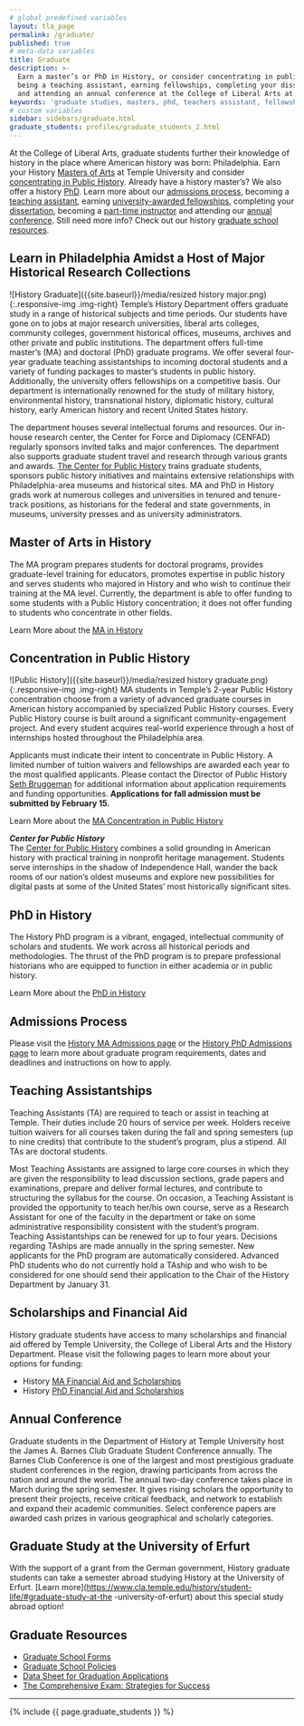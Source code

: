 ```yaml
---
# global predefined variables
layout: tla_page
permalink: /graduate/
published: true
# meta-data variables
title: Graduate
description: >-
  Earn a master’s or PhD in History, or consider concentrating in public history. Learn more about admissions,
  being a teaching assistant, earning fellowships, completing your dissertation, being a part-time instructor,
  and attending an annual conference at the College of Liberal Arts at Temple University.
keywords: 'graduate studies, masters, phd, teachers assistant, fellowships, grants, resources'
# custom variables
sidebar: sidebars/graduate.html
graduate_students: profiles/graduate_students_2.html
---
```

At the College of Liberal Arts, graduate students further their knowledge of history in the place where American history was born: Philadelphia. Earn your History [Masters of Arts](#master-of-arts-in-history) at Temple University and consider [concentrating in Public History](#concentration-in-public-history). Already have a history master’s? We also offer a history [PhD](#phd-in-history). Learn more about our [admissions process](#admissions-process), becoming a [teaching assistant](#teaching-assistantships), earning [university-awarded fellowships](#university-awarded-fellowships), completing your [dissertation](#dissertation-completion-grant), becoming a [part-time instructor](#appointment-as-part-time-instructor) and attending our [annual conference](#annual-conference). Still need more info? Check out our history [graduate school resources](#graduate-resources).

## Learn in Philadelphia Amidst a Host of Major Historical Research Collections
![History Graduate]({{site.baseurl}}/media/resized history major.png){:.responsive-img .img-right}
Temple’s History Department offers graduate study in a range of historical subjects and time periods. Our students have gone on to jobs at major research universities, liberal arts colleges, community colleges, government historical offices, museums, archives and other private and public institutions. The department offers full-time master’s (MA) and doctoral (PhD) graduate programs. We offer several four-year graduate teaching assistantships to incoming doctoral students and a variety of funding packages to master’s students in public history. Additionally, the university offers fellowships on a competitive basis. Our department is internationally renowned for the study of military history, environmental history, transnational history, diplomatic history, cultural history, early American history and recent United States history.

The department houses several intellectual forums and resources. Our in-house research center, the Center for Force and Diplomacy (CENFAD) regularly sponsors invited talks and major conferences. The department also supports graduate student travel and research through various grants and awards. [The Center for Public History](http://sites.temple.edu/centerforpublichistory/) trains graduate students, sponsors public history initiatives and maintains extensive relationships with Philadelphia-area museums and historical sites. MA and PhD in History grads work at numerous colleges and universities in tenured and tenure-track positions, as historians for the federal and state governments, in museums, university presses and as university administrators.

## Master of Arts in History
The MA program prepares students for doctoral programs, provides graduate-level training for educators, promotes expertise in public history and serves students who majored in History and who wish to continue their training at the MA level. Currently, the department is able to offer funding to some students with a Public History concentration; it does not offer funding to students who concentrate in other fields.

Learn More about the [MA in History](https://www.temple.edu/academics/degree-programs/history-ma-la-hist-ma)

## Concentration in Public History
![Public History]({{site.baseurl}}/media/resized history graduate.png){:.responsive-img .img-right}
MA students in Temple’s 2-year Public History concentration choose from a variety of advanced graduate courses in American history accompanied by specialized Public History courses. Every Public History course is built around a significant community-engagement project. And every student acquires real-world experience through a host of internships hosted throughout the Philadelphia area.

Applicants must indicate their intent to concentrate in Public History. A limited number of tuition waivers and fellowships are awarded each year to the most qualified applicants. Please contact the Director of Public History [Seth Bruggeman](mailto:scbrug@temple.edu) for additional information about application requirements and funding opportunities. **Applications for fall admission must be submitted by February 15.**

Learn More about the [MA Concentration in Public History](https://sites.temple.edu/centerforpublichistory/graduate-program/)

**_Center for Public History_**<br>
The [Center for Public History](http://sites.temple.edu/centerforpublichistory/) combines a solid grounding in American history with practical training in nonprofit heritage management. Students serve internships in the shadow of Independence Hall, wander the back rooms of our nation’s oldest museums and explore new possibilities for digital pasts at some of the United States’ most historically significant sites.

## PhD in History
The History PhD program is a vibrant, engaged, intellectual community of scholars and students. We work across all historical periods and methodologies. The thrust of the PhD program is to prepare professional historians who are equipped to function in either academia or in public history.

Learn More about the [PhD in History](https://www.temple.edu/academics/degree-programs/history-phd-la-hist-phd)

## Admissions Process
Please visit the [History MA Admissions page](https://www.temple.edu/academics/degree-programs/history-ma-la-hist-ma/cla-history-ma-admissions) or the [History PhD Admissions page](https://www.temple.edu/academics/degree-programs/history-phd-la-hist-phd/cla-history-phd-admissions) to learn more about graduate program requirements, dates and deadlines and instructions on how to apply.

## Teaching Assistantships
Teaching Assistants (TA) are required to teach or assist in teaching at Temple. Their duties include 20 hours of service per week. Holders receive tuition waivers for all courses taken during the fall and spring semesters (up to nine credits) that contribute to the student’s program, plus a stipend. All TAs are doctoral students.

Most Teaching Assistants are assigned to large core courses in which they are given the responsibility to lead discussion sections, grade papers and examinations, prepare and deliver formal lectures, and contribute to structuring the syllabus for the course. On occasion, a Teaching Assistant is provided the opportunity to teach her/his own course, serve as a Research Assistant for one of the faculty in the department or take on some administrative responsibility consistent with the student’s program. Teaching Assistantships can be renewed for up to four years. Decisions regarding TAships are made annually in the spring semester. New applicants for the PhD program are automatically considered. Advanced PhD students who do not currently hold a TAship and who wish to be considered for one should send their application to the Chair of the History Department by January 31.

## Scholarships and Financial Aid
History graduate students have access to many scholarships and financial aid offered by Temple University, the College of Liberal Arts and the History Department. Please visit the following pages to learn more about your options for funding:

- History [MA Financial Aid and Scholarships](https://www.temple.edu/academics/degree-programs/history-ma-la-hist-ma/cla-history-ma-scholarships)
- History [PhD Financial Aid and Scholarships](https://www.temple.edu/academics/degree-programs/history-phd-la-hist-phd/cla-history-phd-scholarships)

## Annual Conference
Graduate students in the Department of History at Temple University host the James A. Barnes Club Graduate Student Conference annually. The Barnes Club Conference is one of the largest and most prestigious graduate student conferences in the region, drawing participants from across the nation and around the world. The annual two-day conference takes place in March during the spring semester. It gives rising scholars the opportunity to present their projects, receive critical feedback, and network to establish and expand their academic communities. Select conference papers are awarded cash prizes in various geographical and scholarly categories.

## Graduate Study at the University of Erfurt
With the support of a grant from the German government, History graduate students can take a semester abroad studying History at the University of Erfurt. [Learn more](https://www.cla.temple.edu/history/student-life/#graduate-study-at-the -university-of-erfurt) about this special study abroad option!

## Graduate Resources
- [Graduate School Forms](http://www.temple.edu/grad/forms/index.htm)
- [Graduate School Policies](http://www.temple.edu/grad/policies/index.htm)
- [Data Sheet for Graduation Applications](https://liberalarts.temple.edu/sites/liberalarts/files/History_Department_Graduate_Application_Data_Sheet_0.pdf)
- [The Comprehensive Exam: Strategies for Success](https://liberalarts.temple.edu/sites/liberalarts/files/The%20Comprehensive%20Exam.docx)

___

{% include {{ page.graduate_students }} %}

